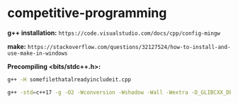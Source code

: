 # competitive-programming

**g++ installation:** `https://code.visualstudio.com/docs/cpp/config-mingw`

**make:** `https://stackoverflow.com/questions/32127524/how-to-install-and-use-make-in-windows`

**Precompiling <bits/stdc++.h>:**
```bash
g++ -H somefilethatalreadyincludeit.cpp

g++ -std=c++17 -g -O2 -Wconversion -Wshadow -Wall -Wextra -D_GLIBCXX_DEBUG -D_GLIBCXX_ASSERTIONS -DLOCAL -fmax-errors=2 -Wno-sign-conversion -Wfloat-equal -Wduplicated-cond -Wlogical-op stdc++.h
```
